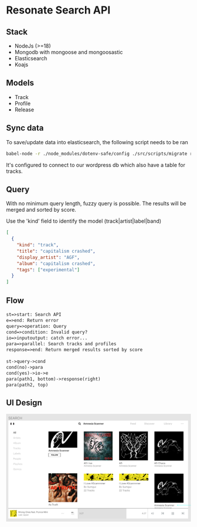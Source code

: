 # Resonate Search API

## Stack

- NodeJs (>=18)
- Mongodb with mongoose and mongoosastic
- Elasticsearch
- Koajs

## Models

- Track
- Profile
- Release

## Sync data

To save/update data into elasticsearch, the following script needs to be ran

```sh
babel-node -r ./node_modules/dotenv-safe/config ./src/scripts/migrate run
```

It's configured to connect to our wordpress db which also have a table for tracks.

## Query

With no minimum query length, fuzzy query is possible. The results will be merged and sorted by score.

Use the 'kind' field to identify the model (track|artist|label|band)

```json
[
  {
    "kind": "track",
    "title": "capitalism crashed",
    "display_artist": "AGF",
    "album": "capitalism crashed",
    "tags": ["experimental"]
  }
]
```

## Flow

```flow
st=>start: Search API
e=>end: Return error
query=>operation: Query
cond=>condition: Invalid query?
io=>inputoutput: catch error...
para=>parallel: Search tracks and profiles
response=>end: Return merged results sorted by score

st->query->cond
cond(no)->para
cond(yes)->io->e
para(path1, bottom)->response(right)
para(path2, top)
```

## UI Design

![alt text](./search.png "Search Figma Design")
